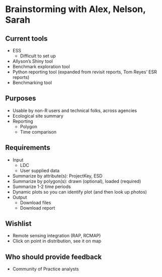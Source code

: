 # Brainstorming with Alex, Nelson, Sarah

## Current tools
- ESS
  - Difficult to set up
- Allyson’s Shiny tool
- Benchmark exploration tool
- Python reporting tool (expanded from revisit reports, Tom Reyes’ ESR reports)
- Benchmarking tool

## Purposes
- Usable by non-R users and technical folks, across agencies
- Ecological site summary
- Reporting
  - Polygon
  - Time comparison


## Requirements
- Input
  - LDC
  - User supplied data
- Summarize by attribute(s): ProjectKey, ESD
- Summarize by polygon(s): drawn (optional), loaded (required)
- Summarize 1-2 time periods
- Dynamic plots so you can identify plot (and then look up photos)
- Output
    - Download files
    - Download report
## Wishlist
- Remote sensing integration (RAP, RCMAP)
- Click on point in distribution, see it on map

## Who should provide feedback
- Community of Practice analysts





